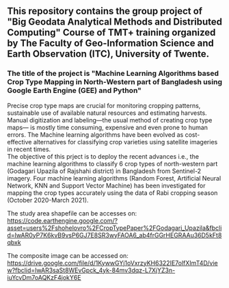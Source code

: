 ## This repository contains the group project of "Big Geodata Analytical Methods and Distributed Computing" Course of TMT+ training organized by The Faculty of Geo-Information Science and Earth Observation (ITC), University of Twente.

### The title of the project is "Machine Learning Algorithms based Crop Type Mapping in North-Western part of Bangladesh using Google Earth Engine (GEE) and Python"

Precise crop type maps are crucial for monitoring cropping patterns, sustainable use of available natural resources and estimating harvests. Manual digitization and labeling—the usual method of creating crop type maps— is mostly time consuming, expensive and even prone to human errors. The Machine learning algorithms have been evolved as cost-effective alternatives for classifying crop varieties using satellite imageries in recent times. 
<br>The objective of this prject is to deploy the recent advances i.e., the machine learning algorithms to classify 6 crop types of north-western part (Godagari Upazila of Rajshahi district) in Bangladesh from Sentinel-2 imagery. Four machine learning algorithms (Random Forest, Artificial Neural Network, KNN and Support Vector Machine) has been investigated for mapping the crop types accurately using the data of Rabi cropping season (October 2020-March 2021).

The study area shapefile can be accesses on:
<br> https://code.earthengine.google.com/?asset=users%2Fshohelovro%2FCropTypePaper%2FGodagari_Upazila&fbclid=IwAR0yP7K6kvB9vsP6GJ7E8SR3wyFAOA6_ab4frGGrHEGRAAu36D5kFt8qbxk


The composite image can be accessed on:
<br> https://drive.google.com/file/d/1KywwGYj1oVxrzyKH6322IE7olfXImT4D/view?fbclid=IwAR3saSt8WEvGpck_4yk-84mv3dqz-L7XjYZ3n-iuYcvDm7oAQKzF4jokY6E
